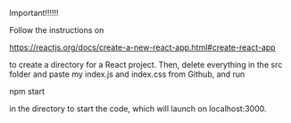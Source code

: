Important!!!!!!

Follow the instructions on

https://reactjs.org/docs/create-a-new-react-app.html#create-react-app

to create a directory for a React project. Then, delete everything in the src folder and paste my index.js and index.css from Github, and run

npm start 

in the directory to start the code, which will launch on localhost:3000.